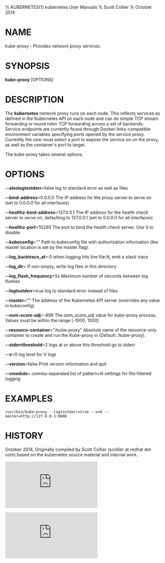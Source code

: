 % KUBERNETES(1) kubernetes User Manuals
% Scott Collier
% October 2014
# NAME
kube-proxy \- Provides network proxy services.

# SYNOPSIS
**kube-proxy** [OPTIONS]

# DESCRIPTION

The **kubernetes** network proxy runs on each node. This reflects services as defined in the Kubernetes API on each node and can do simple TCP stream forwarding or round robin TCP forwarding across a set of backends. Service endpoints are currently found through Docker-links-compatible environment variables specifying ports opened by the service proxy. Currently the user must select a port to expose the service on on the proxy, as well as the container's port to target.

The kube-proxy takes several options.

# OPTIONS
**--alsologtostderr**=false
	log to standard error as well as files

**--bind-address**=0.0.0.0
	The IP address for the proxy server to serve on (set to 0.0.0.0 for all interfaces)

**--healthz-bind-address**=127.0.0.1
	The IP address for the health check server to serve on, defaulting to 127.0.0.1 (set to 0.0.0.0 for all interfaces)

**--healthz-port**=10249
	The port to bind the health check server. Use 0 to disable.

**--kubeconfig**=""
	Path to kubeconfig file with authorization information (the master location is set by the master flag).

**--log_backtrace_at**=:0
	when logging hits line file:N, emit a stack trace

**--log_dir**=
	If non-empty, write log files in this directory

**--log_flush_frequency**=5s
	Maximum number of seconds between log flushes

**--logtostderr**=true
	log to standard error instead of files

**--master**=""
	The address of the Kubernetes API server (overrides any value in kubeconfig)

**--oom-score-adj**=-899
	The oom_score_adj value for kube-proxy process. Values must be within the range [-1000, 1000]

**--resource-container**="/kube-proxy"
	Absolute name of the resource-only container to create and run the Kube-proxy in (Default: /kube-proxy).

**--stderrthreshold**=2
	logs at or above this threshold go to stderr

**--v**=0
	log level for V logs

**--version**=false
	Print version information and quit

**--vmodule**=
	comma-separated list of pattern=N settings for file-filtered logging

# EXAMPLES
```
/usr/bin/kube-proxy --logtostderr=true --v=0 --master=http://127.0.0.1:8080
```

# HISTORY
October 2014, Originally compiled by Scott Collier (scollier at redhat dot com) based
 on the kubernetes source material and internal work.


[![Analytics](https://kubernetes-site.appspot.com/UA-36037335-10/GitHub/docs/man/kube-proxy.1.md?pixel)]()


[![Analytics](https://kubernetes-site.appspot.com/UA-36037335-10/GitHub/release-0.19.0/docs/man/kube-proxy.1.md?pixel)]()
